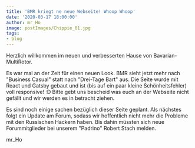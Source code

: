 ```yaml
---
title: 'BMR kriegt ne neue Webseite! Whoop Whoop'
date: '2020-03-17 18:00:00'
author: mr_Ho
image: postImages/Chippie_01.jpg
tags: 
- blog
---
```

Herzlich willkommen im neuen und verbesserten Hause von Bavarian-MultiRotor.

Es war mal an der Zeit für einen neuen Look. BMR sieht jetzt mehr nach "Business Casual" statt nach "Drei-Tage Bart" aus. Die Seite wurde mit React und Gatsby gebaut und ist (bis auf ein paar kleine Schönheitsfehler) voll responsive! :D Bitte gebt uns bescheid was euch an der Webseite nicht gefällt und wir werden es in betracht ziehen.

Es sind noch einige sachen bezüglich dieser Seite geplant. Als nächstes folgt ein Update am Forum, sodass wir hoffentlich nicht mehr die Probleme mit den Russischen Hackern haben. Bis dahin müssten sich neue Forummitglieder bei unserem "Padrino" Robert Stach melden.

mr_Ho
